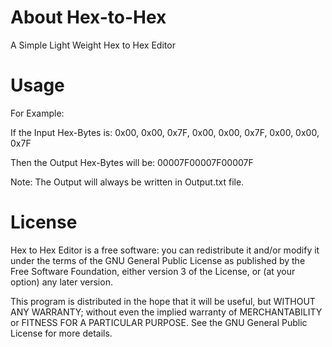 # About Hex-to-Hex
A Simple Light Weight Hex to Hex Editor

# Usage
For Example:

If the Input Hex-Bytes is: 0x00, 0x00, 0x7F, 0x00, 0x00, 0x7F, 0x00, 0x00, 0x7F

Then the Output Hex-Bytes will be: 00007F00007F00007F

Note: The Output will always be written in Output.txt file.

# License
Hex to Hex Editor is a free software: you can redistribute it and/or modify it under the terms of the GNU General Public License as published by the Free Software Foundation, either version 3 of the License, or (at your option) any later version.

This program is distributed in the hope that it will be useful, but WITHOUT ANY WARRANTY; without even the implied warranty of MERCHANTABILITY or FITNESS FOR A PARTICULAR PURPOSE. See the GNU General Public License for more details.

